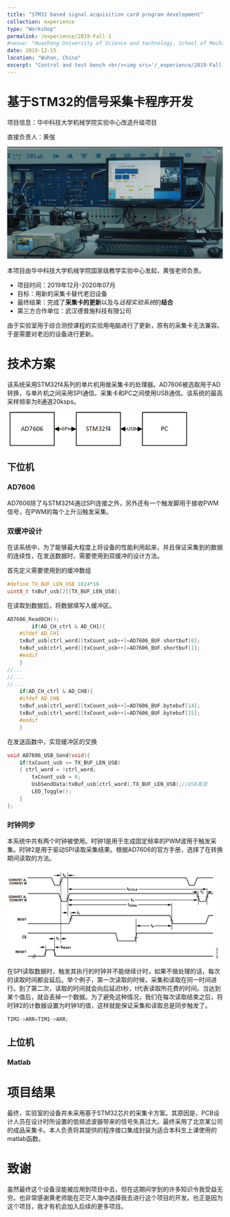 ```yaml
---
title: "STM32 based signal acquisition card program development"
collection: experience
type: "Workshop"
permalink: /experience/2019-Fall-1
#venue: "Huazhong University of Science and technology, School of Mechanical Science & Engineering"
date: 2019-12-15
location: "Wuhan, China"
excerpt: "Control and test bench <br/><img src='/_experience/2019-Fall-1/DRE01.jpg'>"
---
```


# 基于STM32的信号采集卡程序开发

项目信息：华中科技大学机械学院实验中心改造升级项目

直接负责人：黄弢

![DRE01.jpg](/_experience/2019-Fall-1/DRE01.jpg)

本项目由华中科技大学机械学院国家级教学实验中心发起，黄弢老师负责。

- 项目时间：2019年12月-2020年07月
- 目标：用新的采集卡替代老旧设备
- 最终结果：完成了**采集卡的更新**以及与*远程实验系统*的**结合**
- 第三方合作单位：武汉德普施科技有限公司

由于实验室用于综合测控课程的实验用电脑进行了更新，原有的采集卡无法兼容。于是需要对老旧的设备进行更新。

# 技术方案

该系统采用STM32f4系列的单片机用做采集卡的处理器。AD7606被选取用于AD转换，与单片机之间采用SPI通信。采集卡和PC之间使用USB通信。该系统的最高采样频率为8通道20ksps。

![Untitled](/_experience/2019-Fall-1/Untitled.png)

## 下位机

### AD7606

AD7606除了与STM32f4通过SPI连接之外，另外还有一个触发脚用于接收PWM信号，在PWM的每个上升沿触发采集。

### 双缓冲设计

在该系统中，为了能够最大程度上将设备的性能利用起来，并且保证采集到的数据的连续性，在发送数据时，需要使用到双缓冲的设计方法。

首先定义需要使用到的缓冲数组

```c
#define TX_BUF_LEN_USB 1024*16
uint8_t txBuf_usb[2][TX_BUF_LEN_USB];
```

在读取到数据后，将数据填写入缓冲区。

```c
AD7606_Read8CH();	
		if(AD_CH_ctrl & AD_CH1){
	#ifdef AD_CH1
	txBuf_usb[ctrl_word][txCount_usb++]=AD7606_BUF.shortbuf[0];
	txBuf_usb[ctrl_word][txCount_usb++]=AD7606_BUF.shortbuf[1];
	#endif
	}
//... 
//...
//...
	if(AD_CH_ctrl & AD_CH8){
	#ifdef AD_CH8
	txBuf_usb[ctrl_word][txCount_usb++]=AD7606_BUF.bytebuf[14];
	txBuf_usb[ctrl_word][txCount_usb++]=AD7606_BUF.bytebuf[15];	
	#endif
	}
```

在发送函数中，实现缓冲区的交换

```c
void AD7606_USB_Send(void){
	if(txCount_usb >= TX_BUF_LEN_USB)
	{ ctrl_word = !ctrl_word;
		txCount_usb = 0;
		UsbSendData(txBuf_usb[ctrl_word],TX_BUF_LEN_USB);//USB发送
		LED_Toggle();
	}
};
```

### 时钟同步

本系统中共有两个时钟被使用。时钟1是用于生成固定频率的PWM波用于触发采集。时钟2是用于驱动SPI读取采集结果。根据AD7606的官方手册，选择了在转换期间读取的方法。

![Untitled](/_experience/2019-Fall-1/Untitled%201.png)

在SPI读取数据时，触发其执行的时钟并不能继续计时，如果不做处理的话，每次的读取时间都会延后。举个例子，第一次读取的时候，采集和读取在同一时间进行。到了第二次，读取的时间就会向后延迟t秒，t代表读取所花费的时间。当达到某个值后，就会丢掉一个数据。为了避免这种情况，我们在每次读取结束之后，将时钟2的计数器设置为时钟1的值，这样就能保证采集和读取总是同步触发了。

```c
TIM2->ARR=TIM1->ARR;
```

## 上位机

### Matlab

# 项目结果

最终，实验室的设备并未采用基于STM32芯片的采集卡方案。其原因是，PCB设计人员在设计时所设置的低频滤波器带来的信号失真过大。最终采用了北京某公司的成品采集卡。本人负责将其提供的程序接口集成封装为适合本科生上课使用的matlab函数。

# 致谢

虽然最终这个设备没能被应用到项目中去，但在这期间学到的许多知识令我受益无穷。也非常感谢黄老师能在茫茫人海中选择我去进行这个项目的开发。也正是因为这个项目，我才有机会加入后续的更多项目。